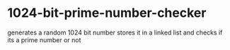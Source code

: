 # 1024-bit-prime-number-checker
generates a random 1024 bit number stores it in a linked list and checks if its a prime number or not
